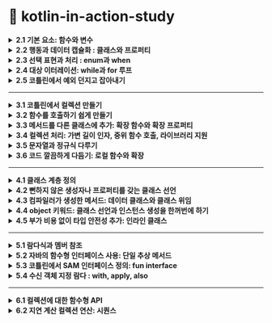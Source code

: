# 📌 kotlin-in-action-study

<details>
<summary><strong>2.1 기본 요소: 함수와 변수</strong></summary>

## 2.1.1 첫 번째 코틀린 프로그램 작성 
  ```kotlin
fun main() {
  println("Hello World!")
}
```

- 함수를 선언할 때 `fun`  키워드 사용
- 코틀린은  간결성을 강조
- 세미클론(;)을 붙이지 않는다.

## 2.1.2 파라미터와 반환값이 있는 함수 선언

```kotlin
fun max(a: Int, b: Int): Int {
  return if (a > b) a else b 
}
```

- `max` 는 함수이름
- `(a: Int, b: Int)` 는 파라미터
- `Int` 는 반환타입
- `return if (a > b) a else b` 함수 본문

<aside>
💡

문(statement)과 식의 구분 

코틀린에서는 if는 식이지 문이 아님, 식은 값을만들어내며 다른 식의 하위 요소로 계산에 참여할 수 있는 반면, 문은 자신을 둘거싸고 있는 가장 안쪽 블록의 최상위 요소로 존재하면 아무런 값을 만들어내지 않는다는 차이가 있음. 

</aside>

## 2.1.3 식 본문을 사용해 함수를 더 간결한게 정의

```kotlin
fun max(a: Int, b: Int): Int = if (a > b) a else b 
```

- 위의 형태는 *식 분문 함수(expression body function)*이라고 부른다

모든 함수는 반환 타입이 정해져야 함, 하지만 위 본문 함수의 경우 굳이 반환타입을 적지 않아도 컴파일러가 함수 본문 식을 분석해서 식의 결과 타입을 함수 반환 타입으로 정해줌 ⇒ 이런 부석을 ‘***타입 추론’*** 이라 부름

---

## 2.1.4 데이터를 저장하기 위해 변수 선언

코틀린에서 변수 선언은 키워드(val 또는 var)로 시작하고 그 뒤에 변수이름이 옴, 그리고 변수 이름 뒤에 타입을 명시할 수 있음 

```kotlin
val question: String = "이건 질문이다" 
```

## 2.1.5 변수를 읽기 전용 변수나 제대입 가능 변수로 표시

`val` 는 value에서 따옴, 읽기 전용 참조(read-only reference)를 선언. val로 선언된 변수는 단 한 번만 대입할수 있음 (자바에서는 final) 

`var` 는 variable에서 따옴, 제대입 가능한 참조(reassignable reference) 선언, 초기화가 이뤄진 다음이라도 다른 값을 대입할 수 있음 

## 2.1.6 더 쉽게 문자열 형식 지정 : 문자열 템플릿

```kotlin
fun main() {
  val name = "고미정"
  println("Hello $name") // <= 이렇게 간단하게 사용 가능 
}
```
</details>

<details>
<summary><strong>2.2 행동과 데이터 캡슐화 : 클래스와 프로퍼티</strong></summary>

- 객체지향 언어로 클래스라는 추상화를 제공, 더 적은 양의 코드로 대부분의 공통적인 작업을 수행할수 있음

(Java)

```java
public class Person {
  private final String name;
  public Person(String name) {
    this.name = name;
  }
  public String getName() {
    return name;
  }
}
```

(Kotlin)

```kotlin
class Person(val name: String)
```

- 위 자바코드에 비해 kotlin는 이렇게 간단하게 작성할수 있다

## 2.2.1 클래스와 데이터를 연관시키고, 접근 가능하게 만들기 : 프로퍼티

- 클래스라는 개념은 데이터를 캡슐화하고, 캡슐화한 데이터를 다루는 코드를 한 주체 안에 가두는 것
- 자바에서는 데이터를 필드에 저장하면 멤버 필드의 가시성은 보통 비공개(private), 접근자 메서드를 제공   ⇒ 자바에서는 필드와 접근자를 한데 묶어 ‘프로퍼티(property)’ 라고 부름
- 코틀린은 프로퍼티를 언어 기본 기능으로 제공

```kotlin
class Person (
  val name: String, // 읽기 전용 프로퍼티로 getter 를 만들어냄
  var isStudent: Boolean // 쓸 수 있는 프로퍼티로 setter, getter를 만들어냄
)
```

## 2.2.2 프로퍼티 값을 저장하지 않고 계산 : 커스텀 접근자

```kotlin
class Rectangle(val height: Int, val width: Int) {
  val isSquare: Boolean 
    get() {
      return height == width 
    }
				
  // get() = height == width  <= 이렇게 사용해도 된다 
}
```

- 위 코드 처럼 사용할 수 있다.
- 커스텀 게터를 정의하는 방식과 클래스 안에 함수를 정의하는 방식 중 성능 차이는 없지만, 가독성 차이는 있다.  (요구사항에 따라 다르게 구현하면 될듯)

## 2.2.3 코틀린 소스코드 구조 : 디렉터리와 패키지

- 코틀린은 클래스를 조직화하기 위해 패키지라는 개념을 사용(자바 패키지와 비슷)
</details>

<details>
<summary><strong>2.3 선택 표현과 처리 : enum과 when</strong></summary>

- `when`은 자바의 `switch`를 대신하지만 훨씬 더 강력하며 더 자주 사용 되는 프로그래밍 요소
- 코틀린에서는 `enum class` 를 사용하지만 자바에서는 `enum` 을 사용

## 2.3.1 enum class와 enum 상수 정의

- enum은 자바 선언보다 코틀린 선언에 더 많은 키워드를 써야하는 흔치 않은 예

```kotlin
enum class Color {
  RED, ORANGE, YELLO;
}
```

- 이 예제에서는 코틀린에서 유일하게 세미콜론(;)이 필수인 부분을 볼 수 있음

## 2.3.2 when으로 이넘 클래스 다루기

```kotlin
fun getMnemonic(color: Color) {
  when (color) {
    Color.RED -> "RED"
    Color.GREEN -> "Green"
    Color.BLUE -> "Blue"
  }
}

fun main() {
  getMnemonic(Color.BLUE) 
  // Blue 
}

```

- 자바와 달리 break를 넣지 않아도 됨

## 2.3.3 when식의 대상을 변수에 캡처

```kotlin
enum class Color(val r: Int, val g: Int, val b: Int) {
  RED(255, 0, 0),
  GREEN(0, 255, 0),
  BLUE(0, 0, 255),
}

fun measureColor() = Color.RED

fun getWarm() = when (val color = measureColor()) {
  Color.RED -> "red: ${color.r}"// when안에서 만든 변수의 프로퍼티에 접근할 수 있음 
  Color.GREEN -> "greed : ${color.g}"
  Color.BLUE -> "blue : ${color.b}"
}
```

## 2.3.5 인자 없는 when 절 사용

```kotlin
val score = 75

when { // <- 인자가 없음 
  score >= 90 -> println("A")
  score >= 80 -> println("B")
  score >= 70 -> println("C")
  score >= 60 -> println("D")
  else -> println("F")
}
```

## 2.3.6 스마트 캐스트: 타입 검사와 타입 캐스트 조합

```kotlin
interface Expr

class Num(val value: Int) : Expr
class Sum(val left: Expr, val right: Expr) : Expr

fun eval(e: Expr): Int = when(e) {
  is Num -> e.value
  is Sum -> eval(e.left) + eval(e.right)
  else -> throw IllegalArgumentException("Unknown expression")
}
```

```kotlin
fun eval(e: Expr): Int {
  if (e is Num) {
    val n = e as Num // 여기서 Num으로 타입을 변환하는데, 이는 불필요한 중복
      return n.value
  }

  if (e is Sum) {
    return eval(e.right) + eval(e.left) // < 변수 e에 대해 스마트 캐스트를 사용
  }
  throw IllegalArgumentException("Unknown expression")
}

fun main() {
  println(eval(Sum(Sum(Num(1), Num(2)), Num(4))))
}

```

- `is`  는 자바의 `instanceof`  와 같다
- 코틀린의 is는 약간의 편의를 추가로 제공
</details>

<details>
<summary><strong>2.4 대상 이터레이션: while과 for 루프 </strong></summary>


- 코틀린의 이터레이션은 자바 등 다른 언어에서 사영호난 방법과 아주 비슷
- `while`은 다른 언어와 마찬가지인 전통적인 형식을 따름

## 2.4.1 조건이 참인 동안 코드 반복 : while 루프

- while 문

```kotlin
while(조건) {
  if(shouldExit) {
    break
  }
}
```

- do-while문

```kotlin
do {
  if (shouldExit) {
    continue
  }
} while (조건)
```

- 내포된 루프의 경우 코틀린에서는 레이블을 지정할 수 있음. 그 후 `break` 나 `continue` 를 사용할 때 레이블을 참조할수 있음

```kotlin
outer@while(outerCondition) {
  while(innerCondition) {
    //if(shouldExit) break 
    //if(shouldExit) continue

    // 레이블을 지정하면 지정한 루프를 빠져나갈수 있음
    //if(shouldExit) break@outer
    //if(shouldExit) continue@outer	
  }
}
```

## 2.4.2 수에 대해 이터레이션: 범위와 순열

- 코틀린의 범위는 폐구간, 즉 양끝을 포한하는 구간

```kotlin
val oneToTen = 1..10 // (1부터 10까지)
```

- 이런 식으로 어ㅈ떤 범위에 속한 값을 일정한 순서로 이터레이션하는 경우를 **순열(progresstion)이라고 부름**
- `downTo` 는 역방향 순열

## 2.4.3 맵에 대해 이터레이션

방법1. 

```kotlin
val collection = listOf("red", "blue", "green")
for (color in collection) {
  print("$color")
}
```

방법2

```kotlin
val collection = listOf("red", "blue", "green")
for ((index, element) in collection.whitIndex()) { // <- 인덱스와 함께 컬렉션을 이터레이션 함 
   print("$index, $element")
}
```

## 2.4.4 in으로 컬렉션이나 범위의 원소검사

- in 연산자를 사용해 어떤 값이 범위에 속하는지 검사할 수 있음

```kotlin
  when (ch) {
     in '0'..'9' -> println("$ch 는 숫자입니다.")
     in 'a'..'z', in 'A'..'Z' -> println("$ch 는 알파벳입니다.")
     else -> println("$ch 는 특수문자입니다.")
  }
```
</details>

<details>
<summary><strong>2.5 코틀린에서 예외 던지고 잡아내기</strong></summary>



- 코틀린에서 예외 처리는 자바나 다른 언어의 예외 처리와 비슷
- `throw` 키워드를 사용해 예외를 던질 수 있음
    
    ```kotlin
    if(percentage !in 0..100) {
	throw IllegalArgumentException("a percentage value nust be between - and 100") 
    }
    ```
    

## 2.5.1 try, catch, finally를 사용한 예외 처리와 오류 복구

```kotlin
try {
    // 예외가 발생할 수 있는 코드
} catch(e: Exception) {
    // 예외 처리 코드
} finally {
    // 항상 실행되는 코드 (예외 여부 상관없음)
}
```

```kotlin
fun parseNumber(input: String): Int {
    return try {
        input.toInt()
    } catch (e: NumberFormatException) {
        println("오류 발생: 숫자가 아닌 입력값 [$input]")
        -1 // 예외 발생 시 기본값으로 -1 반환하여 복구
    } finally {
        println("입력값 처리 완료: $input")
    }
}
```

- 자바에서는 체크 예외가 메서드 시그니처의 일부

| **예외 종류**	 | 	**메서드 시그니처에 명시 필요 여부** |
| --- | --- |
| Checked Exception (IOException, SQLException)	 | 필수 (꼭 명시해야 함) |
| Unchecked Exception (NullPointerException, ArithmeticException) |  불필요 (명시하지 않아도 됨 |

## 2.5.2 try를 식으로 사용

- 지금까지는 try를 문으로만 사용했지만, try의 결과를 변수에 대입 할 수 있음
- 아래 코드처럼 catch에서 반환할 수 도 있음
    
    ```kotlin
    fun parseInt(input: String): Int {
        return try {
            input.toInt()
        } catch (e: NumberFormatException) {
            -1  
        }
    }
    ```
</details>
<hr>
<details>
<summary><strong>3.1 코틀린에서 컬렉션 만들기 </strong></summary>



``` kotlin
val set1 = setOf(1,7, 53)

val list = listOf(1, 7, 53)
val map = listOf(1 to "one", 7 to "seven", 53 to "fifity-three")
```

- 여기서 `to` 는 언어가 제공하는 특별한 키워드가 아니라 일반 함수라는 점에 유의

```kotlin
println(set.javaClass) // class java.util.LinkedHasSet

println(list.javaClass) // class java.util.Arrays$ArrayList

println(map.javaClass) // class java.util.LinkedHashMap
```

- 결과에서 알 수 있는 것처럼 코틀린은 표준 자바 컬렉션 클래스를 사용
- 자바와 달리 코틀린 컬렉션 인터페이스가 디폴트로 읽기 전용이라는 사실을 알고있자	
</details>

<details>
<summary><strong>3.2 함수를 호출하기 쉽게 만들기</strong></summary>



- 컬렉션을 만드는 방법을 살펴봤으므로 뭔가 간단한 일을 하자?

```kotlin
val list = listOf(1, 2, 3)
println(list) 
// [1, ,2, 3]
```

## 3.2.1 이름 붙인 인자

- 첫 번째 문제는 함수 호출 부분의 가독성

```kotlin
val items = listOf("apple", "banana", "cherry")
val result = items.joinToString(separator = ", ", prefix = "[", postfix = "]")
println(result) 
```

- 코틀린으로 작성한 함수를 호출할 때는 함수에 전달하는 인자 중 일부의 이름을 명시 할 수 있음
- 전달하는 모든 인자의 이름을 지정하는 경우 심지어 인자의 수선를 변경할 수 있음

## 3.2.2 디폴트 파라미터 값

```kotlin
fun <T> .joinToString(
    collection: Collection<T>,
    separator: String = ", ",
    prefix: String = "",
    postfix: String = "".
): String 
```

- collection을 제외하고 기본값이 지정된 파라미터 값임
- 함수를 호출할때 모든 인자를 쓸 수도 있고, 일부를 생략할 수도 있음
- 함수의 디폴트 파라미터 값은 함수를 호출하는 쪽이 아니라 함수 선언 쪽에 인코딩 된다는 사실!, 어떤 클래스 안에 정의된 함수의 기본값을 바꾸고 그 클래스가 포함된 파일을 재컴파일하면 그 함수를 호출하는 코드 중 값을 지정하지 않은 모든 이자는 자동으로 바뀐

기본값을 적용받음

## 3.2.3 정적인 유틸리티 클래스 없애기: 최상위 함수와 프로퍼티

- 자바에서는 모든 코드를 클래스의 메서드로 작성해야만 한다는 사실을 알고 있음
- **최상위 함수와 프로퍼티**
    - Kotlin에서는 클래스 내부가 아닌 파일의 최상위에 직접 함수를 선언할 수 있음. 이렇게 선언된 함수는 해당 패키지 내에서 자유롭게 사용할 수 있음
- **적 메서드 불필요**
    - Java에서는 정적 메서드를 담기 위해 유틸리티 클래스를 만들어야 하지만, Kotlin에서는 이런 패턴이 필요 없음
- **JVM 상호 운용성**
    - 최상위 함수와 프로퍼티는 컴파일 시 파일 이름에 따른 클래스로 변환됨. 필요하다면 @file:JvmName("CustomName") 어노테이션을 사용해 클래스 이름을 변경할 수 있음
- 최상위 함수 예시
    
    ```kotlin
    fun isNullOrEmpty(s: String?): Boolean = s == null || s.isEmpty()
    ```
    
- 최상위 프로퍼티 예시
    
    ```kotlin
    val defaultGreeting: String = "Hello, world!"
    ```
</details>

<details>
<summary><strong>3.3 메서드를 다른 클래스에 추가: 확장 함수와 확장 프로퍼티 </strong></summary>



- 확장 함수는 단순
- 확장 함수는 어떤 클래스의 멤버 메서드인 것처럼 호출할 수있지만, 그 클래스의 밖에 선언된 함수

```kotlin
fun String.lastChar(): Char = this.get(this.length - 1)
```

- 함수 이름 앞에 그 함수가 확장할 클래스의 이름을 덧붙이는 것 → 이런 클래스를 수신 객체 타입(receiver type)라 부름
- 확장 함수 호출 . 시여러분이 호출하는 대상 값(객채)를 수신 객체(receiver object)라고 부름

```kotlin
println("Kotlin".lastChar()) 
// n 
```

- 확장 함수 내부에서는 일반적인 인스턴스 메서드의 내부와 마찬가지로 수신 객체의 메서드나 프로퍼티를 바로 사용할 수 있음
- 하지만 확장 함수가 캡슐화를 깨지 않는 다는 사실
- 클래스 안에서 정의한 메서드와 달리 확장 함수안에서는 클래스 내부에서만 사용 할수 있는 `private` , `protected` 를 사용 할 수 없음

## 3.3.1 임포트와 확장 함수

- 확장 함수를 쓰려면 다른 클래스나 함수와 마찬가지로 해당 함수를 임포드를 해야함

## 3.3.2 자바에서 확장 함수 호출

```kotlin
char c = StringUtilKt.lastChat("Java");
```

## 3.3.3 확장 함수로 유틸리티 함수 정의 (생략)

## 3.3.4 확장 함수는 오버라이드를 할수 없다

- 확장 함수는 오버라이드를 할 수 없음

## 3.3.5 확장 프로퍼티

- 확장 함수와 마찬가지로 확장 프로퍼티를 사용하면 함수가 아니라 프로퍼티 형식의 구문으로 사용할수 있는 api를 추가할 수 있음
- 프로퍼티라는 이름으로 불리기는 하지만 상태를 저장할 적절한 방법이 없기때문에 실제로 확장 프로퍼티는 아무 상태도 가질 수 없음

```kotlin
val String.lastChar: Char
	get() = get(length - 1)
```

- 확장 프로퍼티도 단지 프로퍼티에 수신 객체 클래스가 추가됐을 뿐임을 알 수 있음
- 뒷받침하는 필드가 없어 기본 게터 구현을 제공 할 수 없으므로 최소한 게터는 꼭 정의를 해야함
- 초기화 코드에서 계산한 값을 담을 장소가 전혀 없으므로 초기화 코드를 쓸 수 없음	
</details>

<details>
<summary><strong>3.4 컬렉션 처리: 가변 길이 인자, 중위 함수 호출, 라이브러리 지원 </strong></summary>


 - `vararg` 키워드를 사용하면 호출 시 인자 개수가 달라질 수 있는 함수를 정의 할 수 있음
- `infinx(중위)` 함수 호출 구문을 사용하면 인자가 하나뿐인 메서드를 간편하게 호출 할 수 있음
- `구조 분해 선언` 을 사용하면 복합적인 값을 분해해여 여러변수에 나눠 담을 수 있음

## 3.4.1 자바 컬렉션 API 확장

```kotlin
fun <T> List<T>.last(): T { /* 마지막 원소를 반환함 */}
fun Collection<Int>.max(): Int { /* 컬렉션의 최댓값을 찾음 */}
```

- 위 예시 처럼 확장함수로 사용 가능

## 3.4.2 가변 인자 함수 : 인자의 개수가 달라질 수 있는 함수 정의

- 리스트를 생성하는 함수를 호출할 대 원하는 만큼 많이 원소를 전달 할 수 있음

```kotlin
val list = listOf(2,3,4,5,6)
```

```kotlin
fun listOf<T>(vararg values: T): List<T> {}
```

- 이 함수는 호출할 때 원하는 개수만큼 여러값을 인자로 넘기면 배열에 그 값들을 넣어주는 언어 기능인 가변 길이 인자(vararg) 사용

- 이미 배열에 들어있는 원소를 가변 길이 인자로 넘길 떼도 코틀린과 자바 구문이 다름
- 자바에서는 배열을 그냥 넘기면 되지만 코틀린에서는 배열을 명시적으로 풀어 배열의 각 원소가 인자로 전달되게 해야함 → 이런 기능을 스프레드(spread) 연산자라 함
- 스프레드 연산은 배열앞에 *를 붙이기만 하면 됨

```kotlin
fun main(args: Array<String>) {
	val list = listOf("args:", *args)
}
```

## 3.4.2 쌍(튜플) 다루기 : 중위 호출과 구조 분해 선언

```kotlin
val map = mapOf(1 to "One", 7 to "seven", 3 to "three")
```

- `to` 라는 단어는 kotlin키워드가 아님 이 코드는 중위 호출이라는 특별한 방식으로 `to` 라는 일반 메서드를 호출
    
    ```kotlin
    infix fun Any.to(other: Any) = Pair(this, other)
    ```
    
    - 이 `to` 함수는 `Pair` 의 인스턴스를 반환
    - `Pair` 의 내용을 갖고 두 변수를 즉시 초기화 할 수 있음
        
        ```kotlin
        val (number, name) = 1 to "One"
        ```
        
        - 이런 기능을 구조 분해 선언 이라고 부름
</details>

<details>
<summary><strong>3.5 문자열과 정규식 다루기 </strong></summary>


- 코틀린 문자열은 자바 문자열과 똑같음
- 코틀린 코드가 만들어낸 문자열을 아무 자바 메서드에 넘겨도 되며, 자바 코드에서 받은 문자열을 아무 코틀린 표준 라이브러리 함수에 전달해도 전혀 문제 없음

## 3.5.1 문자열 나누기

- `String` 의 `split` 메서드를 알고 있을것이다
- `“12.345-6.A”.split(.)` 라는 호출의 결과가 `[12, 345-6, A]` 배열이라고 생각하는 실수를 저지를는 개발자가 많음 ⇒ 하지만 `split` 은 빈 배열을 반환함
- 이유는 `split` 이 정규식(regular expression)을 구분 문자열로 받아 . 그정슈식에 따라 문자열을 나누기 때문 → 이 경우 마침표는 모든 문자를 나타내는 정규식으로 해석
- 정규식을 파라미터로 받는 함수는 `String`이 아닌 `Regex` 타입의 값을 받음

```kotlin
fun main() {
	println("12.345-6.A".split("\\.|-".toRegex())) // <- 정규식을 명시적으로 받음
	// [12, 345, 6, A]
}
```

- 하지만 이렇게 간단한 경우 정규식을 사용할 필요 x
- `split` 확장 함수 오버로딩한 버전 중에는 구분 문자열을 하나 이상 인자로 받는 함수가 있음

```kotlin
fun main() {
	println("12.345-6.A".split('.', '-')) // 이렇게 사용해도 똑같은 결과를 얻을 수 있음 
}
```

## 3.5.2 정규식과 3중 따옴표로 묶은 문자열

- 코틀린에서는 정규식을 사용하지 않고도 문자열을 쉽게 파싱할 수 있음

## 3.5.3 여러 줄 3중 따옴표 문자열

- 3중 따옴표 문자열은 문자열 이스케이프를 피하기 위해서만 사용하지는 않음

```kotlin
fun main() {
    val multilineString = """
        첫 번째 줄입니다.
        두 번째 줄입니다.
        세 번째 줄입니다.
    """.trimIndent()

    println(multilineString)
}

//첫 번째 줄입니다.
//두 번째 줄입니다.
//세 번째 줄입니다.
```

- 3중 따옴표 문자열 안에 문자열 템플릿을 사용할 수 있음 그러나 3중 따옴표 문자열 안에서는 이스케이프를 할 수 없기 때문에 문자열 내용에서 $나 유니코드 이스케이프를 사용하고 싶을 때는 내포 식을 사용해야함
</details>

<details>
<summary><strong>3.6 코드 깔끔하게 다듬기: 로컬 함수와 확장</strong></summary>

 - 많은 개발자가 좋은 코드의 중요한 특징 중 하나가 중복이 없는 것이라 믿음 →ㅇㅈㅇㅈ
    
    → 이런 원칙에 대해 **반복하지 말라(DRY: Don’t Repeat Yourself)** 라는 이름도 있음 
    
- 자바에서는 쉽지않지만 코틀린에는 더 깔끔한 해법이 있음
- 코틀린에서는 함수에서 추출한 함수를 원래의 함수 내부에 내포 시킬 수 있음

- 코드 중복을 보여주는 예제

```kotlin
class Student(val name: String, val korean: Int, val english: Int, val math: Int) {
    fun koreanAverage(): Double {
        return korean / 100.0 * 100
    }

    fun englishAverage(): Double {
        return english / 100.0 * 100
    }

    fun mathAverage(): Double {
        return math / 100.0 * 100
    }
}
```

- 로컬 함수를 사용해 코드 중복 줄이기

```kotlin
class Student(val name: String, val korean: Int, val english: Int, val math: Int) {
    
    // 공통 로직을 메서드로 추출
    private fun calculateAverage(score: Int): Double {
        return score / 100.0 * 100
    }

    fun koreanAverage(): Double {
        return calculateAverage(korean)
    }

    fun englishAverage(): Double {
        return calculateAverage(english)
    }

    fun mathAverage(): Double {
        return calculateAverage(math)
    }
}
```

- 로컬 함수를 확장하기

```kotlin
class Calculator {
    fun calculateArea(width: Int, height: Int, isRectangle: Boolean): Int {

        fun rectangleArea() = width * height
        fun triangleArea() = width * height / 2

        return if (isRectangle) rectangleArea() else triangleArea()
    }
}

fun main() {
    val calculator = Calculator()

    println("직사각형 면적: ${calculator.calculateArea(10, 5, true)}")
    println("삼각형 면적: ${calculator.calculateArea(10, 5, false)}")
}
```

- `rectangleArea` , `triangleArea` 처럼 내부에 로컬 함수로 넣을 수 있음
- 하지만 내포된 함수의 깊이가 깊어지면 코드를 읽기가 상당히 어려워질 수 있으므로 일반적으로 한 단계만 함수를 내포시키라고 권장함
</details>

<hr>

<details>
<summary><strong>4.1 클래스 계층 정의</strong></summary>

 - 코틀린 가시성/접근 변경자는 자바와 비슷하지만 아무것도 지정하지 않을 경우의 기본 가시성은 다름
- 코틀린에 새로 도입한 `sealed` 변경자를 설명할거임
- `sealed` 는 클래스 상속이나 인터페이스 구현을 제한함

## 4.1.1  코틀린 인터페이스

- 코틀린 인터페이스 안에는 추상 메서드뿐 아니라 구현이 있는 메서드도 정의할 수 있음
- 다만, 인터페이스에는 아무런 상태도 들어갈 수 없음

```kotlin
interface Clickable {
  fun click()
}
```

- 이 코드는 `click` 이라는 추상 메서드가 있는 인터페이스를 정의
- 예를 들어 버튼을 클릭할 . 수있게 만들려면 클래스 선언에서 클래스 이름 뒤에 콜론을 표시하고 그 뒤에 인터페이스 이름을 넣고 `click` 함수의 구현을 제공해야함

```kotlin
class Button: Clickable {
  override fun click() = println("I was clicked")
}

fun main() {
  Button().click()
  // I was clicked
}
```

## 4.1.2 open, final, abstract 변경자: 기본적으로 final

- 기본적으로 코틀린 클래스에 대해 하위 클래스를 만들수 없고, 기반 클래스의 메서드를 하위 클래스가 오버라이드할 수도 없음 → 즉 코틀린에서 모든 클래스와 메서드는 기본적으로 `final` 임
- 자바는 `final` 로 명시적으로 지정하지 않는 . 한모든 클래스를 다른 클래스가 상속할 수 있고, 오버라이드도 가능 → 코틀린은 자바 방식이 편리할 수도 있지만 문제가 될수 있기에 이런 접근 방법을 사용하지 않음

---

- **`취약한 기반 클래스`**라는 문제는 기반 클래스 구현을 변경함으로써 하위 클래스가 잘못된 동작을 하게되는 경우를 뜻함
- 어떤 클래스가 자신을 상속하는 방법에 대해 정확한 규직을 제공하지 않는다면 그 클래스의 클라이언트는 기반 클래스를 작성한 사람의 의도와 다른 방식으로 메서드를 오버라이드할 위험이 있음
- 유명한 책인 이펙티브 자바에서는 “*상속을 위한 설계와 문서를 갖춰라 그럴 수 없다면 상속을 금지하라*” 라는 조언이 있음 ⇒ 이는 특별히 하위 클래스에서 오버라이드하도록 의도된 클래스와 메서드가 아니라면 모두 `final` 로 만들라는 뜻

⇒ 코틀린도 마찬가지로 철학을 따르면서, 클래스와 메서드는 기본적으로 `final` 임

- 어떤 클래스의 상속을 허용하려면 클래스 앞에 `open` 변경자를 붙여야함
- 클래스를 `abstract` 로 선언할 수도 있음, `abstract` 로 선언한 추상 클래스는 인스턴스화 할 수 없음
- 추상 클래스에는 구현이 없어 하위 클래스에서 오버라이드해야만하는 추상 멤버가 있는 것이 보통, 추상 멤버는 항상 열려있음, 따라서 추상 멤버 앞에 `open` 변경자를 명시할 필요 없음

![Image](https://github.com/user-attachments/assets/893014a8-df05-4e6e-ac20-d74367f0d08c)

## 4.1.3 가시성 변경자: 기본적으로 공개

- `가시성 변경자` 는 코드 기반에 있는 선언에 대한 클래스 외부 접근을 제어함
- 코틀린은. `public` `protected` `private` 변경자를 제공
- 코틀린에서 아무 변경자도 없는 선언은 모두 공개, 즉 `public` 임
- 모듈안으로만 한정된 가시성을 위해 코틀린은 `internal` 이라는 가시성을 제공, 모듈은 함께 컴파일되는 코틀린 파일의 집합
- 코틀린에서는 최상위 선언에 대해 `private` 가시성을 허용

![Image](https://github.com/user-attachments/assets/063eff48-eafe-4c08-9b8a-bc25ba1439b7)

## 4.1.4 내부 클래스와 내포된 클래스: 기본적으로 내포 클래스

- 자바처럼 코틀린에서도 클래스 안에 다른 클래스를 선언할 수 있음
- 클래스안에 다른 클래스를 선언하면 도우미 클래스를 캡슐화하거나 코드 정의를 그 코드를 사용하는 곳 가까이에 두고 싶을때 유용
- 하지만 자바와 달리 `nested class(내포 클래스)` 는 명시적으로 요청하지 않는 한 바깥쪽 클래스 인스턴스에 대한 접근 권한이 없음

![Image](https://github.com/user-attachments/assets/d3cab0a4-6200-4f30-a1ec-033dcd6ad401)

## 4.1.5 봉인된 클래스: 확장이 제한된 클래스 계층 정의

- `sealed class(봉인된 클래스)` 는 코틀린에서 클래스 계층의 확장을 제한하기 위해 사용되는 특수한 클래스
- **제한된 상속**  : `sealed class(봉인된 클래스)`는 같은 파일 내에서만 하위 클래스를 정의할 수 있으므로, 미리 정해진 클래스 계층만 존재하게 됨
- **안전한 `when` 표현식 :** 상속 계층이 제한되어 있기 때문에, `when` 식을 사용할 때 모든 경우를 쉽게 확인할 수 있어 컴파일러가 `exhaustive(모든 경우를 처리함을 보장)`검사를 수행할 수 있음
- **추상 클래스와 유사 :**  `sealed class(봉인된 클래스)`는 기본적으로 추상 클래스로 동작하며, 인스턴스를 직접 생성할 수 없음

```kotlin
sealed class Result

data class Success(val data: String) : Result()
data class Error(val message: String) : Result()

fun handleResult(result: Result) {
    when (result) {
        is Success -> println("성공: ${result.data}")
        is Error -> println("오류: ${result.message}")
    }
}
```
</details>


<details>
<summary><strong>4.2 뻔하지 않은 생성자나 프로퍼티를 갖는 클래스 선언 </strong></summary>

 - 객체지향 언어에서 클래스는 보통 생성자를 하나 이상 선언할 수 있음
- 코틀린도 마찬가지지만 한가지 중요하고 특이한 차이가 있음
- 코틀린은 주 생성사와 부 생성자를 구분함
- 또한, 코틀린에서는 초기화 블록을 통해 초기화 로직을 추가할 수 있음

## 4.2.1 클래스 초기화: 주 생성자와 초기화 블록

```kotlin
class User(val nickname: String)
```

- 보통 클래스의 모든 선언은 중괄호({}) 사이에 들어감, 하지만 이 클래스 선언에는 중괄호가 없고 괄호 사이에 `val` 선언만 존재함
- 이렇게 클래스 이름 뒤에 오는 괄호로 둘러싸인 코드를 `주 생성자` 라고 부름
- `주 생성자` 는 생성자 파라미터를 지정하고 그 생성자 파라미터에 의해 초기화되는 프로퍼티를 정의하는 2가지 목적에 쓰임

```kotlin
class User constructor(_nickname: String) {
  val nickname: String
	
  init { // 초기화 블록 
     nickname = _nickname
  }
}
```

- `constructor` 키워드는 주 생성자나 부 생성자 정의를 시작할때 사용
- `init` 키워드는 초기화 블록을 시작함
    - 초기화 블록에는 클래스의 객체가 만들어질 때 실행될 초기화 코드가 들어감
    - 초기화 블록은 주 생성자와 함께 사용
- 생성자 파라미터 `_nickname` 에서 맨 앞의 밑줄(_)은 프로퍼티와 생성자 파라미터를 구분해줌 → 자바에서는 `this.nickname = nickname` 같은 식으로 사용

## 4.2.2 부 생성자: 상위 클래스를 다른 방식으로 초기화

- 일반적으로 코틀린에서는 생성자가 여럿 있는 경우가 자바보다 훨씬 적음
- 코틀린의 디폴트 파라미터 값과 이름 붙은 인자 문법을 사용해 해결할 수 있음
- JAVA
    
    ```kotlin
    public class Downloader {
       public Downloader(String url) {
       // 어떤 코드
       }
       public Downloader(URI uri) {
       // 어떤 코드
       }
    }
    ```
    
- Kotlin
    
    ```kotlin
    open class Downloader {
      constructor(url: String) {
      // 어떤 코드
      }
      constructor(uri: URI) {
      // 어떤 코드
      }
    }
    ```
    
- 이 클래스는 주 생성자를 선언하지 않고 부 생성자만 2가지 선언
- 부 생성자는 `constructor` 키워드로 시작하고, 필요에 따라 얼마든지 많은 부 생성자를 선언해도 됨

## 4.2.3 인터페이스에 선언된 프로퍼티 구현

- 코틀린에서는 인터페이스에 추상 프로퍼치 선언을 넣을 수 있음

```kotlin
interface User {
  val nickname: String 
}
```

- `User` 인터페이스를 구현하는 클래스가 `nickname` 의 값을 얻을 수 있는 방법을 제공해야 한다는 뜻
- 인터페이스는 아무 상태도 포함할 수 없으므로 상태를 저장할 필요가 있다면 인터페이스를 구현한 하위 클래스에서 상태 저장을 위한 프로퍼티 등을 만들어야함

## 4.2.4 게터와 세터에서 뒷받침하는 필드에 접근

- 이제는 이 두 유형을 조합해서 어떤 값을 저장하되 그값을 변경하거나 읽을 때마다 정해진 로직을 실행하는 유형의 프로퍼티를 만드는 방법을 아아보자

```kotlin
class User(val name: String) {
   var address: String = "unspecfied"
      set(value: String) {
          println(
             """
		Address was changed for $name:
		"$field" -> "$value". // <- 뒷받침하는 필드 값 읽기
             """.trimIndent()
          )
          field = value  // <- 뒷받침하는 필드 값 변경하기 
      }
}
```

```kotlin
fun main() {
  val user = User("Alice")
  user.address = "충정로"
  //  Address was changed for Alice : 
  //  "unspecfied" -> "충정로".
}
```

- 코틀린에서 프로퍼티의 값을 바꿀 때는 `user.address = "new value"` 처럼 필드 설정 구문을 사용
- 이 구문은 내부적으로는 `address` 의 `setter` 를 호출

## 4.2.5 접근자의 가시성 변경

- 접근자의 가시성은 기본적으로는 프로퍼티의 가시성과 같음
- 하지만 원한다면 `get` 이나 `set` 앞에 가시성 변경자를 추가해서 접근자의 가시성을 변경할 수 있음

```kotlin
class LengthCounter {
   val counter: Int = 0  // 이 클래스 밖에서 이 프로퍼티의 값을 바꿀 수 없음  
      private set   
	
   fun addWord(word: String) {
      counter += word.length
   }
}
```
</details>


<details>
<summary><strong>4.3 컴파일러가 생성한 메서드: 데이터 클래스와 클래스 위임 </strong></summary>

 - 자바에서는 `equals` , `hashcode` , `toString` 등 비슷한 방식으로 기계적으로 구현할 수 있는 몇가지 메서드가 정의되어 있음
- 코틀린 컴파일러는 한 걸음 더 나가서 이런 메서드를 기계적으로 생성하는 작업을 보이지 않는 곳에서 해줌

---

- 코틀린의 모든 클래스는 기본적으로 최상위 클래스인 **`Any`**를 상속받으며, 이때 자동으로 다음의 세 가지 메서드가 제공
- **`equals(other: Any?)`**
    - 기본적으로 참조(주소) 동등성 비교를 수행
    - 객체의 내용에 기반한 동등성 비교가 필요하다면 재정의가 필요
- **`hashCode()`**
    - 객체의 해시 코드를 반환하며, equals()와의 일관성을 유지
    - `equals()`를 재정의하는 경우, 반드시 `hashCode()`도 같이 재정의해야 함
- **`toString()`**
    - 기본 구현은 클래스 이름과 해시 코드를 포함한 문자열을 반환
    - 디버깅이나 로깅 목적으로 객체의 상태를 명확히 표현하도록 재정의할 수 있음

---

- **데이터 클래스**의 경우, 위의 세 메서드 외에도 프로퍼티 기반의 copy()와 componentN() 메서드가 자동으로 생성되어, 객체 비교와 복사, 구조 분해 선언이 용이해짐

---

- 클래스 위임 : by 키워드 사용
    - 클래스 위임은 특정 인터페이스의 구현을 다른 객체에게 위임하는 패턴
    - 이를 위해 Kotlin에서는 by 키워드를 사용
    - 예를 들어, 어떤 클래스가 인터페이스를 구현할 때, 실제 구현은 다른 객체에 맡기고 호출은 자동으로 해당 객체의 메서드가 실행되도록 할 수 있음
</details>


<details>
<summary><strong>4.4 object 키워드: 클래스 선언과 인스턴스 생성을 한꺼번에 하기</strong></summary>

 
- 코틀린에서는 `object` 키워드가 몇 가지 상황에서 쓰임
- 객체 선언
    - `싱글턴` 을 정의하는 한 가지 방법
- 동반 객체
    - 어떤 클래스와 관련이 있지만 호출하기 위해 그 클래스의 객체가 필요하지는 않은 메서드와 팩토리 메서드를 담을 때 쓰임
    - 동반 객체의 멤버에 접근할 때는 동반 객체가 포함된 클래스의 이름을 사용
- 객체 식 : 자바의 익명 내부 클래스 대신 쓰임

## 4.4.1 객체 선언 : 싱글턴을 쉽게 만들기

- 객체지향 시스템을 설계하다 보면 인스턴스가 하나만 필요한 클래스가 유용한 경우가 많음
- 자바에서는 보통 클래스의 생성자를 `private` 으로 제한하고 정적인 필드에 . 그클래스의 유일한 객체를 저장하는 `싱글턴 패턴` 을 통해 이를 구현함
- 코틀린은 객체 선언 기능을 통해 `싱글턴` 을 언어에서 기본 지원함
    
    ```kotlin
    object Payroll {
    	fun test() {
    		// 
    	}
    }
    ```
    
- 객체 선언은 `object` 키워드로 시작
- 객체 선언에서는 생성자를 쓸 수 없음 → 이유는 일반 클래스 인스턴스와 달리 싱글턴 객체는 객체 선언문이 있는 위치에서 생성자 호출없이 즉시 만들어짐

## 4.4.2 동반 객체: 팩토리 메서드와 정적 멤버가 들어갈 장소

- 코틀린 클래스 안에는 정적인 멤버가 없음
- 코틀린 언어는 자바 `static` 키워드를 지원하지 않음, 그 대신 코틀린에서는 패키지 수준의 최상위 함수와 객체 선언을 활용함
- 대부분의 경우 최상위 함수를 활용하는 편을 더 권장함

## 4.4.3 동반 객체를 일반 객체처럼 사용

- 동반 객체는 클래스 안에 정의된 일반 객체
- 따라서 다른 객체 선언처럼 동반 객체에 이름을 붙이거나, 동반 객체가 인터페이스를 상속하거나, 동반객체 안에 확장 함수와 프로퍼티를 정의할 수 없음

```kotlin
// 1. 인터페이스 정의: 동반 객체가 구현할 인터페이스
interface Factory<T> {
    fun create(): T
}

// 2. Person 클래스 정의와 동반 객체 구현
class Person(val name: String) {
    // 동반 객체가 Factory<Person> 인터페이스를 구현함
    companion object : Factory<Person> {
        override fun create(): Person = Person("Default Name")
    }
}

// 3. 동반 객체에 대한 확장 함수 정의
fun Person.Companion.greet() {
    println("Hello from the Person companion object!")
}

// 4. 동반 객체를 일반 객체처럼 매개변수로 전달하는 함수
fun <T> build(factory: Factory<T>): T = factory.create()

fun main() {
    // 동반 객체의 메서드를 직접 호출하여 객체 생성
    val person1 = Person.create()
    println("person1.name = ${person1.name}")

    // 동반 객체에 정의된 확장 함수 호출
    Person.greet()

    // 동반 객체를 일반 객체처럼 함수의 인자로 전달하여 사용
    val person2 = build(Person)
   }
```

## 4.4.4 객체 식: 익명 내부 클래스를 다른 방식으로 작성

- `object` 키워드를 싱글턴과 같은 객체를 정의하고 그 객체에 이름을 붙일 때만 사용하지 않음
- 익명 객체를 정의할 때도 `object` 키워드를 씀	
</details>


<details>
<summary><strong>4.5 부가 비용 없이 타입 안전성 추가: 인라인 클래스</strong></summary>
인라인 클래스를 사용하면 수명이 짧은 객체를 많이 할당함으로써 발생할 수있는 겅능 저하를 피하면서도 프로그램에 새로운 타입 안정성 계층을 추가할 수있음 
</details>

<hr>
<details>
<summary><strong>5.1 람다식과 멤버 참조 </strong></summary>
	- 자바 프로그래머들은 람다의 도입을 오랫동안 기다려왔고 자바8의 람다는 . 그기다림의 끝
- 람다가 왜 중요할까?

## 5.1.1 람다 소개: 코드 블록을 값으로 다루기

- 람다는 **코드 블록을 변수에 담거나** **함수 인자로 넘길 수 있음**
- 함수형 프로그래밍의 핵심 개념 중 하나

```kotlin
val greet = { println("Hello!") }
greet()  // Hello! 출력

//함수처럼 변수 greet를 호출할 수 있음.
```

## 5.1.2 람다와 컬렉션

- 컬렉션 함수(filter, map, forEach 등)와 **람다를 조합하면 강력해짐**
- 반복문 없이 **짧고 읽기 쉬운 코드**를 만들 수 있음

## 5.1.3 람다식의 문법

- { 매개변수 -> 본문 } 형태
- 매개변수가 하나일 땐 it 사용 가능
- 타입 생략 가능(컴파일러가 추론)

```kotlin
val square: (Int) -> Int = { it * it }
println(square(4))  // 16
```

## 5.1.4 현재 영역에 있는 변수 접근

- 람다는 **바깥 스코프**에 있는 변수를 자유롭게 참조할 수 있음  (→ **클로저**)
- 값이 변경될 수도 있음

```kotlin
var counter = 0
val increment = { counter++ }
```

## 5.1.5 멤버 참조

- 클래스명::함수명, 객체명::함수명 형태로 사용
- 람다를 더 짧고 깔끔하게 표현할 수 있음

## 5.1.6 값과 엮인 호출 가능

- 객체에 묶인(바인딩된) 멤버 참조를 만들 수 있음
- 이후에 이 참조를 호출할 때마다 **묶인 값**을 기준으로 동작함

```kotlin
val number = 42
val isEqualTo42 = number::equals

println(isEqualTo42(42))  // true
println(isEqualTo42(100)) // false
```
</details>

<details>
<summary><strong>5.2 자바의 함수형 인터페이스 사용: 단일 추상 메서드 </strong></summary>
	- JVM 생태계에는 이미 코틀린으로 작성된 수많은 라이브러리가 있고, 이런 라이브러리는 코틀린 람다를 직접 사용할 수 있음
- 하지만 코틀린 프로젝트에 자바로 작성한 라이브러리를 사용하게 될 가능성이 큼, 다행인 점은 코틀린 람다가 자바 API와 완전히 호환된다는 점

## 5.2.1 람다를 자바 메서드의 파라미터로 전달

- 자바 메서드가 **함수형 인터페이스**를 받으면, 코틀린에서는 **람다식**을 그냥 넘기면 됨

```java
public interface Comparator<T> {
    int compare(T o1, T o2);
}
```

```java
val list = listOf(3, 5, 1, 2)
val sortedList = list.sortedWith { a, b -> a - b }

println(sortedList) // [1, 2, 3, 5]
```

- sortedWith 안에 **람다**를 넣었지만, 사실 이건 **Comparator**를 자동으로 만들어서 넘긴 거임

## 5.2.2 SAM 변환: 람다를 함수형 인터페이스로 명시적 변환

- SAM(Single Abstract Method) 변환이란?
    - **추상 메서드가 딱 하나만 있는 인터페이스**를 코틀린 람다로 자동 변환하는 것.
- 대표적인 예 : `Runnable`, `Callable`, `Comparator`, `ActionListener`, `Predicate` 등

- **SAM 변환이 가능한 경우**
    - **인터페이스**여야 함. (클래스 아님)
    - **추상 메서드가 딱 하나**여야 함.
- **SAM 변환이 안 되는 경우**
    - 메서드가 2개 이상이면 **람다로 변환할 수 없음**.
</details>

<details>
<summary><strong>5.3 코틀린에서 SAM 인터페이스 정의: fun interface</strong></summary>

- 코틀린에서도 자바처럼 “추상 메서드 하나만 있는 인터페이스(SAM 인터페이스)“를 만들 수 있음
- 이때 사용하는 키워드는 바로 `fun interface`
- `fun interface`로 선언하면, 람다식으로 인스턴스를 정의 할 수 있음

```kotlin
fun interface MyFunction {
    fun invoke(x: Int): Int
}
```

```kotlin
val double = MyFunction { it * 2 }
println(double.invoke(3)) // 6 <= 이렇게 호출 
```
</details>

<details>
<summary><strong>5.4 수신 객체 지정 람다 : with, apply, also </strong></summary>
	
## 5.4.1 with 함수

- 많은 언어가 어떤 객체의 이름을 반복하지 않고도 그 객체에 대해 다양한 연산을 수행하는 기능을 제공
- 블록 내에서는 객체의 프로퍼티나 메서드를 직접 호출할 수 있어 코드가 간결해짐
- 블록의 마지막 표현식 결과를 반환하므로, 특정 작업의 결과값을 얻을 때 유용함

```kotlin
data class Person(var name: String, var age: Int)

fun main() {
    val person = Person("Alice", 25)
    // with 함수를 사용하여 여러 작업을 수행하고 결과값을 반환
    val description = with(person) {
        // 블록 내에서는 person 객체의 속성을 직접 참조할 수 있음
        "Name: $name, Age: $age"
    }
    println(description) // Name: Alice, Age: 25
}
```

## 5.4.2 apply 함수

- `apply` 함수느 거의 `with` 와 동일하게 작동
- 람다 블록 내부에서 객체의 프로퍼티나 메서드에 직접 접근할 수 있음(즉, 수신 객체로 처리됨).
- 블록의 결과와 상관없이 항상 원래의 객체 자신을 반환함
- 객체의 초기화나 설정 시에 매우 유용함

```kotlin
data class Person(var name: String = "", var age: Int = 0)

fun main() {
    // apply를 사용하여 객체를 초기화
    val person = Person().apply {
        name = "Bob"
        age = 30
    }
    // apply는 항상 원래 객체를 반환하므로 person은 변경된 객체
    println(person) // Person(name=Bob, age=30)
}
```

## 5.4.3 객체에 추가 작업 수행: also

- 전달된 객체가 블록 내에서 it로 전달됨
- 주로 사이드 이펙트 작업(예: 디버깅, 로깅 등)을 수행할 때 사용되며, 최종적으로 원본 객체를 그대로 반환함
- 객체의 값이나 상태를 변경하지 않고 부가적인 작업을 수행할 때 유용함

```kotlin
fun main() {
    // also를 사용하여 부가 작업을 수행
    val numbers = mutableListOf("One", "Two", "Three").also {
        println("초기 리스트: $it")
        //  로깅이나 디버그 용도로 활용 가능
    }
    // numbers는 리스트 그 자체로 반환됨
    println("최종 리스트: $numbers")
}
```
</details>
<hr>
<details>
<summary><strong>6.1 컬렉션에 대한 함수형 API</strong></summary>
- 함수형 프로그래밍 스타일은 컬렉션을 다룰 때 여러 가지 장점을 제공

## 6.1.1 원소 제거와 변환: filter 와 map

- `filter` 함수는 컬렉션을 순회하면서 주어진 람다가 `true` 를 반환하는 원소들만 모음
- 예를 들어 리스트가 있다면 `filter` 를 통해 그중에서 짝수만 골라 낼 수 있음

```kotlin
fun main() {
	val list = listOf(1,2,3,4)
	println(list.filter{ it % 2 == 0})
	// [2, 4]
}
```

- `filter` 함수는 주어진 술어와 일치하는 원소들로 이뤄진 새 컬렉션을 만들 . 수있지만 그 과정에서 원소를 변환하지 않음

- `map` 함수는 입력 컬렉션의 우너소를 변활 할 수 있게 해줌
- `map` 은 주어진 함수를 컬렉션의 각 원소에 적용하고 그 결과값들을 새 컬렉션에 모아줌

```kotlin
fun main() {
	val list = listOf(1,2,3,4)
	println(list.map{ it * it})
	// [1, 4, 9, 16]
}
```

## 6.1.2 컬렉션 값 누적: reduce와 fold

- `reduce` 를 사용하면 컬렉션의 첫 번째 값을 누적기에 넣음

```kotlin
val numbers = listOf(1, 2, 3, 4)
val sum = numbers.reduce { acc, i -> acc + i } //  10
```

- `fold` 함수는 개념적으로 `reduce` 와 비슷하지만 컬렉션 첫 번째 원소를 누적 값으로 시작하는 대신, 임의의 시작 값을 선택할 수 있음

```kotlin
val numbers = listOf(1, 2, 3, 4)
val sum = numbers.fold(0) { acc, i -> acc + i } //  10
```

- **컬렉션이 비어있는 경우**: `reduce`는 비어있는 경우 예외를 던지므로, 비어있을 가능성이 있다면 fold를 사용하거나 미리 검사를 해야 함
- **누적 로직의 복잡성**: 누적 연산의 결과 타입이 요소 타입과 다를 때는 `fold`가 더 유연하게 사용할 수 있음
- **함수형 프로그래밍 스타일**: 이들 함수는 코드의 간결성과 가독성을 높이며, 명령형 반복문보다 함수형 스타일을 선호하는 경우 유용함

## 6.1.3 컬렉션에 술어 적용: all, any, none, count, find

- `all`
    - 모든 요소가 주어진 조건을 만족하는지 확인함
    
    ```kotlin
    val numbers = listOf(2, 4, 6)
    val areAllEven = numbers.all { it % 2 == 0 }  // true
    ```
    

- **`any`**
    - **컬렉션 내에서 하나 이상의 요소가 조건을 만족하는지 검사함**
    
    ```kotlin
    val numbers = listOf(1, 3, 5, 6)
    val hasEvenNumber = numbers.any { it % 2 == 0 }  //true
    ```
    

- **`none`**
    - 컬렉션 내의 어떤 요소도 주어진 조건을 만족하지 않는지 확인함
        
        ```kotlin
        val numbers = listOf(1, 3, 5)
        val hasNoEvenNumber = numbers.none { it % 2 == 0 }  // true
        ```
        

- **`count`**
    - ****조건을 만족하는 요소의 개수를 계산함
    
    ```kotlin
    val numbers = listOf(1, 2, 3, 4, 5)
    val evenCount = numbers.count { it % 2 == 0 }  //  2
    ```
    

- **`find`**
    - 주어진 조건에 처음으로 부합하는 요소를 검색하여 반환함
    - 조건을 만족하는 첫 번째 요소를 찾으며, 만족하는 요소가 없으면 `null`을 반환함
    
    ```kotlin
    val numbers = listOf(1, 3, 5, 7)
    val found = numbers.find { it > 4 }  //  5/
    ```
    

## 6.1.4 리스트를 분할해 리스트의 쌍으로 만들기: partition

- 반환 타입은 `Pair<List<T>`, `List<T>>`
- 리스트를 **둘로 나눠야 할 때 간결하고 가독성이 좋은 방법**
- `filter` 두 번 쓰는 것보다 효율적임

```kotlin
val numbers = listOf(1, 2, 3, 4, 5, 6)
val (even, odd) = numbers.partition { it % 2 == 0 }

println(even) // [2, 4, 6]
println(odd)  // [1, 3, 5]
```

## 6.1.5 리스트를 여러 그룹으로 이뤄진 맵으로 바꾸기: groupBy

- `groupBy`는 리스트를 **조건 기반으로 맵으로 변환**할 때 사용
- 반환값은 `Map<K, List<V>>`
- 조건 함수의 결과가 **키**가 되며, 키에 해당하는 요소들이 리스트로 묶임
- 복잡한 필터/분류 작업을 깔끔하게 처리 가능

```kotlin
val words = listOf("a", "ab", "abc", "de", "def")
val grouped = words.groupBy { it.length }

println(grouped)
// {1=[a], 2=[ab, de], 3=[abc, def]}
```

## 6.1.6 컬렉션을 맵으로 변환: associate, associateWith, associateBy

- `associate`, `associateWith`, `associateBy`는 컬렉션을 **`Map`으로 변환**할 때 사용함
- 각 함수는 어떤 값을 **`Map`의 키, 값으로 삼을지**에 따라 역할이 다름
- `associate`
    - **각 원소를 (key to value) 쌍으로 바꿔서 Map 생성**
    - `associate { element -> key to value }`
        
        ```kotlin
        val words = listOf("a", "ab", "abc")
        val result = words.associate { it to it.length }
        // {a=1, ab=2, abc=3}
        ```
        
- `associateWith`
    - **리스트의 원소를 `Map`의 키로 사용하고**, 주어진 식의 결과를 값으로 사용
    - `associateWith { value }`
    
    ```kotlin
    val words = listOf("a", "ab", "abc")
    val result = words.associateWith { it.length }
    // {a=1, ab=2, abc=3}
    ```
    
- `associateBy`
    - **리스트의 원소를 `Map`의 값으로 사용하고**, 주어진 식의 결과를 키로 사용
    - `associateBy { key }` 또는 `associateBy({ key }) { value }`
    
    ```kotlin
    val words = listOf("a", "ab", "abc")
    val result = words.associateBy { it.length }
    // {1=a, 2=ab, 3=abc}
    
    val result2 = words.associateBy({ it.length }) { it.uppercase() }
    // {1=A, 2=AB, 3=ABC}
    ```
    

## 6.1.7 가변 컬렉션의 원소 변경: replaceAll, fill

- `replaceAll`
    - 리스트의 **각 원소에 대해 변환 함수를 적용**해서, 그 결과로 **원소를 교체**
    - Java의 `List.replaceAll`과 유사
    
    ```kotlin
    val list = mutableListOf("a", "b", "c")
    list.replaceAll { it.uppercase() }
    
    println(list) // [A, B, C]
    ```
    
- `fill`
    - 리스트의 **모든 원소를 동일한 값으로 설정**
    
    ```kotlin
    val list = MutableList(5) { 0 }
    list.fill(42)
    
    println(list) // [42, 42, 42, 42, 42]
    ```
    

## 6.1.8 컬렉션의 특별한 경우 처리: ifEmpty

- `ifEmpty` 함수는 컬렉션이 비어 있을 때 대체 동작을 지정할 수 있는 함수
- 주로 비어 있을 경우 기본값을 제공하거나, 다른 로직으로 전환할 때 유용하게 사용

```kotlin
val names = listOf<String>()
val defaultNames = names.ifEmpty { listOf("Default") }

println(defaultNames) // [Default]
```

## 6.1.9 컬렉션 나누기: chunked와 windowed

- `chunked(n)`
    - 컬렉션을 고정 크기의 청크(조각)로 나눔
    - 마지막 조각은 부족한 크기일 수 있음
        
        ```kotlin
        val result = (1..10).toList().chunked(3)
        println(result) // [[1, 2, 3], [4, 5, 6], [7, 8, 9], [10]]
        ```
        
- `windowed(n, step, partialWindows = true)`
    - 지정한 크기와 간격으로 **슬라이딩 윈도우** 형태로 분할
    - `partialWindows = false` 면 마지막 불완전 윈도우는 제거됨
    
    ```kotlin
    val result = (1..5).toList().windowed(3)
    println(result) // [[1, 2, 3], [2, 3, 4], [3, 4, 5]]
    ```
    

## 6.1.10 컬렉션 합치기: zip

- 두 컬렉션을 쌍(pair)으로 묶어줌 (`Pair<A, B>`)
- 길이가 다르면 짧은 쪽에 맞춰서 잘림

```kotlin
val letters = listOf("a", "b", "c")
val numbers = listOf(1, 2, 3)

val result = letters.zip(numbers)
println(result) // [(a, 1), (b, 2), (c, 3)]
```

## 6.1.11 내포된 컬렉션의 원소 처리: flatMap과 faltten

- `flatten()`
    - 중첩된 컬렉션을 한 단계 평탄화(flatten) 함
    
    ```kotlin
    val list = listOf(listOf(1, 2), listOf(3, 4))
    val result = list.flatten()
    // [1, 2, 3, 4]
    ```
    
- `flatMap()`
    - 각 원소에 대해 리스트를 반환하고, 결과를 한 리스트로 합침
    
    ```kotlin
    val list = listOf("abc", "def")
    val result = list.flatMap { it.toList() }
    // ['a', 'b', 'c', 'd', 'e', 'f']
    ```
</details>

<details>
<summary><strong>6.2 지연 계산 컬렉션 연산: 시퀀스 </strong></summary>
	
- Sequence는 **지연(lazy) 계산 방식**으로 작동하는 컬렉션 처리 방식
- 일반 컬렉션은 각 연산마다 **중간 결과를 새 컬렉션에 저장**하지만
- Sequence는 **필요할 때마다 원소를 계산**함 → **메모리 낭비 줄고 속도 개선 가능**
    

```kotlin
val list = listOf(1, 2, 3, 4, 5)
val seq = list.asSequence()
     .filter { 
	println("filter $it"); 
	it % 2 == 0 
     }
     .map {
	println("map $it"); 
	it * 2 
     }

println(seq.toList())
// filter 1, filter 2, map 2, filter 3, filter 4, map 4, filter 5
```
</details>
